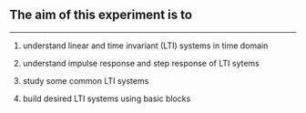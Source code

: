 ## The aim of this experiment is to 
***
1. understand linear and time invariant (LTI) systems in time domain 

2. understand impulse response and step response of LTI sytems 

3. study some common LTI systems 

4. build desired LTI systems using basic blocks 